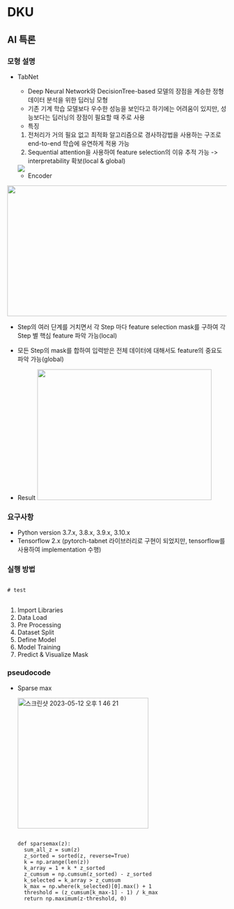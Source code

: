 # DKU
## AI 특론

### 모형 설명
- TabNet
  -  Deep Neural Network와 DecisionTree-based 모델의 장점을 계승한 정형 데이터 분석을 위한 딥러닝 모형
  -  기존 기계 학습 모델보다 우수한 성능을 보인다고 하기에는 어려움이 있지만, 성능보다는 딥러닝의 장점이 필요할 때 주로 사용
  -  특징
    1) 전처리가 거의 필요 없고 최적화 알고리즘으로 경사하강법을 사용하는 구조로 end-to-end 학습에 유연하게 적용 가능
    2) Sequential attention을 사용하여 feature selection의 이유 추적 가능 -> interpretability 확보(local & global)
  
  <img src=https://user-images.githubusercontent.com/59715960/234817143-c58d5125-1f07-49a5-af9d-1805c03a20ea.png />
  
  - Encoder  
<img src=https://user-images.githubusercontent.com/59715960/234817915-8102e9be-7526-4f6c-8a11-807eb9ec40c5.png width="600" height="300"/>
  
   - Step의 여러 단계를 거치면서 각 Step 마다 feature selection mask를 구하여 각 Step 별 핵심 feature 파악 가능(local)
   - 모든 Step의 mask를 합하여 입력받은 전체 데이터에 대해서도 feature의 중요도 파악 가능(global)
  
  - Result
    <img src=https://user-images.githubusercontent.com/59715960/235048302-64b58d87-aabb-4ac0-a349-17ff95f7c836.png width="400" height="300"/> 

### 요구사항
- Python version 3.7.x, 3.8.x, 3.9.x, 3.10.x
- Tensorflow 2.x
(pytorch-tabnet 라이브러리로 구현이 되었지만, tensorflow를 사용하여 implementation 수행)

### 실행 방법
<pre>
<code>
# test
</code>
</pre>

  1. Import Libraries
  2. Data Load
  3. Pre Processing
  4. Dataset Split
  5. Define Model
  6. Model Training
  7. Predict & Visualize Mask

### pseudocode
  - Sparse max
  
    <img width="300" alt="스크린샷 2023-05-12 오후 1 46 21" src="https://github.com/KR-ESWord/DKU/assets/59715960/dc63986d-0f35-4c96-969b-5811484d81f0">
    
    <pre>
    <code>
    def sparsemax(z):
      sum_all_z = sum(z)
      z_sorted = sorted(z, reverse=True)
      k = np.arange(len(z))
      k_array = 1 + k * z_sorted
      z_cumsum = np.cumsum(z_sorted) - z_sorted
      k_selected = k_array > z_cumsum
      k_max = np.where(k_selected)[0].max() + 1
      threshold = (z_cumsum[k_max-1] - 1) / k_max
      return np.maximum(z-threshold, 0)
    </code>
    </pre>
